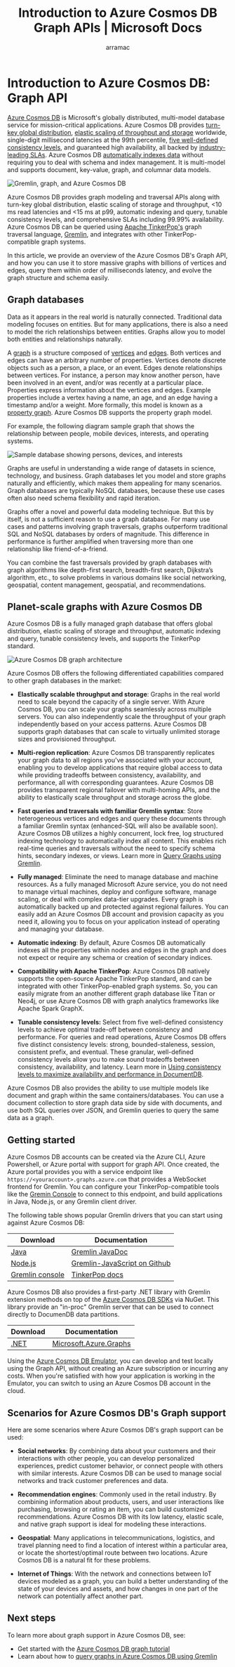 ﻿---
title: 'Introduction to Azure Cosmos DB Graph APIs | Microsoft Docs'
description: Learn how you can use Azure Cosmos DB to store, query, and traverse massive graphs with low latency using the Apache TinkerPop's Gremlin graph query language. 
services: cosmosdb
author: arramac
documentationcenter: ''

ms.assetid: b916644c-4f28-4964-95fe-681faa6d6e08
ms.service: cosmosdb
ms.workload: data-services
ms.tgt_pltfrm: na
ms.devlang: dotnet
ms.topic: article
ms.date: 05/10/2017
ms.author: arramac

---
# Introduction to Azure Cosmos DB: Graph API

[Azure Cosmos DB](introduction.md) is Microsoft's globally distributed, multi-model database service for mission-critical applications. Azure Cosmos DB provides [turn-key global distribution](../documentdb/documentdb-distribute-data-globally.md), [elastic scaling of throughput and storage](partition-data.md) worldwide, single-digit millisecond latencies at the 99th percentile, [five well-defined consistency levels](../documentdb/documentdb-consistency-levels.md), and guaranteed high availability, all backed by [industry-leading SLAs](https://azure.microsoft.com/support/legal/sla/documentdb/v1_1/). Azure Cosmos DB [automatically indexes data](http://www.vldb.org/pvldb/vol8/p1668-shukla.pdf) without requiring you to deal with schema and index management. It is multi-model and supports document, key-value, graph, and columnar data models. 

![Gremlin, graph, and Azure Cosmos DB](./media/graph-introduction/graph-gremlin.png) 

Azure Cosmos DB provides graph modeling and traversal APIs along with turn-key global distribution, elastic scaling of storage and throughput, <10 ms read latencies and <15 ms at p99, automatic indexing and query, tunable consistency levels, and comprehensive SLAs including 99.99% availability. Azure Cosmos DB can be queried using [Apache TinkerPop's](http://tinkerpop.apache.org) graph traversal language, [Gremlin](http://tinkerpop.apache.org/docs/current/reference/#graph-traversal-steps), and integrates with other TinkerPop-compatible graph systems.

In this article, we provide an overview of the Azure Cosmos DB's Graph API, and how you can use it to store massive graphs with billions of vertices and edges, query them within order of milliseconds latency, and evolve the graph structure and schema easily. 

## Graph databases
Data as it appears in the real world is naturally connected. Traditional data modeling focuses on entities. But for many applications, there is also a need to model the rich relationships between entities. Graphs allow you to model both entities and relationships naturally. 

A [graph](http://mathworld.wolfram.com/Graph.html) is a structure composed of [vertices](http://mathworld.wolfram.com/GraphVertex.html) and [edges](http://mathworld.wolfram.com/GraphEdge.html). Both vertices and edges can have an arbitrary number of properties. Vertices denote discrete objects such as a person, a place, or an event. Edges denote relationships between vertices. For instance, a person may know another person, have been involved in an event, and/or was recently at a particular place. Properties express information about the vertices and edges. Example properties include a vertex having a name, an age, and an edge having a timestamp and/or a weight. More formally, this model is known as a [property graph](http://tinkerpop.apache.org/docs/current/reference/#intro). Azure Cosmos DB supports the property graph model. 

For example, the following diagram sample graph that shows the relationship between people, mobile devices, interests, and operating systems. 

![Sample database showing persons, devices, and interests](./media/graph-introduction/sample-graph.png) 

Graphs are useful in understanding a wide range of datasets in science, technology, and business. Graph databases let you model and store graphs naturally and efficiently, which makes them appealing for many scenarios. Graph databases are typically NoSQL databases, because these use cases often also need schema flexibility and rapid iteration. 

Graphs offer a novel and powerful data modeling technique. But this by itself, is not a sufficient reason to use a graph database. For many use cases and patterns involving graph traversals, graphs outperform traditional SQL and NoSQL databases by orders of magnitude. This difference in performance is further amplified when traversing more than one relationship like friend-of-a-friend. 

You can combine the fast traversals provided by graph databases with graph algorithms like depth-first search, breadth-first search, Dijkstra’s algorithm, etc., to solve problems in various domains like social networking, geospatial, content management, geospatial, and recommendations. 

## Planet-scale graphs with Azure Cosmos DB
Azure Cosmos DB is a fully managed graph database that offers global distribution, elastic scaling of storage and throughput, automatic indexing and query, tunable consistency levels, and supports the TinkerPop standard.  

![Azure Cosmos DB graph architecture](./media/graph-introduction/cosmosdb-graph-architecture.png) 

Azure Cosmos DB offers the following differentiated capabilities compared to other graph databases in the market: 

* **Elastically scalable throughput and storage**: Graphs in the real world need to scale beyond the capacity of a single server. With Azure Cosmos DB, you can scale your graphs seamlessly across multiple servers. You can also independently scale the throughput of your graph independently based on your access patterns. Azure Cosmos DB supports graph databases that can scale to virtually unlimited storage sizes and provisioned throughput. 

* **Multi-region replication**: Azure Cosmos DB transparently replicates your graph data to all regions you've associated with your account, enabling you to develop applications that require global access to data while providing tradeoffs between consistency, availability, and performance, all with corresponding guarantees. Azure Cosmos DB provides transparent regional failover with multi-homing APIs, and the ability to elastically scale throughput and storage across the globe.

* **Fast queries and traversals with familiar Gremlin syntax**: Store heterogeneous vertices and edges and query these documents through a familiar Gremlin syntax (enhanced-SQL will also be available soon). Azure Cosmos DB utilizes a highly concurrent, lock free, log structured indexing technology to automatically index all content. This enables rich real-time queries and traversals without the need to specify schema hints, secondary indexes, or views. Learn more in [Query Graphs using Gremlin](gremlin-support.md).

* **Fully managed**: Eliminate the need to manage database and machine resources. As a fully managed Microsoft Azure service, you do not need to manage virtual machines, deploy and configure software, manage scaling, or deal with complex data-tier upgrades. Every graph is automatically backed up and protected against regional failures. You can easily add an Azure Cosmos DB account and provision capacity as you need it, allowing you to focus on your application instead of operating and managing your database.

* **Automatic indexing**: By default, Azure Cosmos DB automatically indexes all the properties within nodes and edges in the graph and does not expect or require any schema or creation of secondary indices. 

* **Compatibility with Apache TinkerPop**: Azure Cosmos DB natively supports the open-source Apache TinkerPop standard, and can be integrated with other TinkerPop-enabled graph systems. So, you can easily migrate from an another different graph database like Titan or Neo4j, or use Azure Cosmos DB with graph analytics frameworks like Apache Spark GraphX.

* **Tunable consistency levels:** Select from five well-defined consistency levels to achieve optimal trade-off between consistency and performance. For queries and read operations, Azure Cosmos DB offers five distinct consistency levels: strong, bounded-staleness, session, consistent prefix, and eventual. These granular, well-defined consistency levels allow you to make sound tradeoffs between consistency, availability, and latency. Learn more in [Using consistency levels to maximize availability and performance in DocumentDB](../documentdb/documentdb-consistency-levels.md).

Azure Cosmos DB also provides the ability to use multiple models like document and graph within the same containers/databases. You can use a document collection to store graph data side by side with documents, and use both SQL queries over JSON, and Gremlin queries to query the same data as a graph. 

## Getting started
Azure Cosmos DB accounts can be created via the Azure CLI, Azure Powershell, or Azure portal with support for graph API. Once created, the Azure portal provides you with a service endpoint like `https://<youraccount>.graphs.azure.com` that provides a WebSocket frontend for Gremlin. You can configure your TinkerPop-compatible tools like the [Gremin Console](http://tinkerpop.apache.org/docs/current/reference/#gremlin-console) to connect to this endpoint, and build applications in Java, Node.js, or any Gremlin client driver.

The following table shows popular Gremlin drivers that you can start using against Azure Cosmos DB:

| Download | Documentation |
| --- | --- |
| [Java](https://mvnrepository.com/artifact/com.tinkerpop.gremlin/gremlin-java) |[Gremlin JavaDoc](http://tinkerpop.apache.org/javadocs/current/full/) |
| [Node.js](https://www.npmjs.com/package/gremlin) |[Gremlin-JavaScript on Github](https://github.com/jbmusso/gremlin-javascript) |
| [Gremlin console](https://tinkerpop.apache.org/downloads.html) |[TinkerPop docs](http://tinkerpop.apache.org/docs/current/reference/#gremlin-console) |

Azure Cosmos DB also provides a first-party .NET library with Gremlin extension methods on top of the [Azure Cosmos DB SDKs](../documentdb/documentdb-sdk-dotnet.md) via NuGet. This library provide an "in-proc" Gremlin server that can be used to connect directly to DocumenDB data partitions. 

| Download | Documentation |
| --- | --- |
| [.NET](https://www.nuget.org/packages/Microsoft.Azure.Graphs/) |[Microsoft.Azure.Graphs](https://msdn.microsoft.com/library/azure/dn948556.aspx) |

Using the [Azure Cosmos DB Emulator](../documentdb/documentdb-nosql-local-emulator.md), you can develop and test locally using the Graph API, without creating an Azure subscription or incurring any costs. When you're satisfied with how your application is working in the Emulator, you can switch to using an Azure Cosmos DB account in the cloud.

## Scenarios for Azure Cosmos DB's Graph support
Here are some scenarios where Azure Cosmos DB's graph support can be used: 

* **Social networks**: By combining data about your customers and their interactions with other people, you can develop personalized experiences, predict customer behavior, or connect people with others with similar interests. Azure Cosmos DB can be used to manage social networks and track customer preferences and data. 

* **Recommendation engines**: Commonly used in the retail industry. By combining information about products, users, and user interactions like purchasing, browsing or rating an item, you can build customized recommendations. Azure Cosmos DB with its low latency, elastic scale, and native graph support is ideal for modeling these interactions.

* **Geospatial**: Many applications in telecommunications, logistics, and travel planning need to find a location of interest within a particular area, or locate the shortest/optimal route between two locations. Azure Cosmos DB is a natural fit for these problems. 

* **Internet of Things**: With the network and connections between IoT devices modeled as a graph, you can build a better understanding of the state of your devices and assets, and how changes in one part of the network can potentially affect another part. 

## Next steps
To learn more about graph support in Azure Cosmos DB, see:

* Get started with the [Azure Cosmos DB graph tutorial](create-graph-dotnet.md)
* Learn about how to [query graphs in Azure Cosmos DB using Gremlin](gremlin-support.md)
